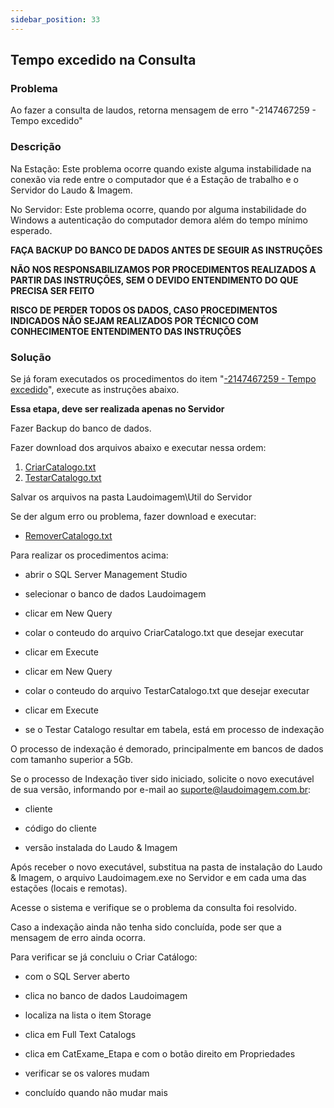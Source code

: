 ```yaml
---
sidebar_position: 33
---
```


## Tempo excedido na Consulta
### Problema

Ao fazer a consulta de laudos, retorna mensagem de erro "-2147467259 - Tempo excedido"

### Descrição

Na Estação: Este problema ocorre quando existe alguma instabilidade na conexão via rede entre o computador que é a Estação de trabalho e o Servidor do Laudo & Imagem.

No Servidor: Este problema ocorre, quando por alguma instabilidade do Windows a autenticação do computador demora além do tempo mínimo esperado.

**FAÇA BACKUP DO BANCO DE DADOS ANTES DE SEGUIR AS INSTRUÇÕES**

**NÃO NOS RESPONSABILIZAMOS POR PROCEDIMENTOS REALIZADOS A PARTIR DAS INSTRUÇÕES, SEM O DEVIDO ENTENDIMENTO DO QUE PRECISA SER FEITO**

**RISCO DE PERDER TODOS OS DADOS, CASO PROCEDIMENTOS INDICADOS NÃO SEJAM REALIZADOS POR TÉCNICO COM CONHECIMENTOE ENTENDIMENTO DAS INSTRUÇÕES**

### Solução

Se já foram executados os procedimentos do item "[-2147467259 - Tempo excedido](%5Cl%20%22e3232ddf-0b50-4c78-9b59-220d7adf9b05%22)", execute as instruções abaixo.

**Essa etapa, deve ser realizada apenas no Servidor**

Fazer Backup do banco de dados.

Fazer download dos arquivos abaixo e executar nessa ordem:

1. [CriarCatalogo.txt](http://suporte.laudoimagem.com.br/download/CriarCatalogo.txt)
2. [TestarCatalogo.txt](http://suporte.laudoimagem.com.br/download/TestarCatalogo.txt)

Salvar os arquivos na pasta Laudoimagem\Util do Servidor

Se der algum erro ou problema, fazer download e executar:

- [RemoverCatalogo.txt](http://suporte.laudoimagem.com.br/download/RemoverCatalogo.txt)

Para realizar os procedimentos acima:

- abrir o SQL Server Management Studio

- selecionar o banco de dados Laudoimagem

- clicar em New Query

- colar o conteudo do arquivo CriarCatalogo.txt que desejar executar

- clicar em Execute

- clicar em New Query

- colar o conteudo do arquivo TestarCatalogo.txt que desejar executar

- clicar em Execute

- se o Testar Catalogo resultar em tabela, está em processo de indexação

O processo de indexação é demorado, principalmente em bancos de dados com tamanho superior a 5Gb.

Se o processo de Indexação tiver sido iniciado, solicite o novo executável de sua versão, informando por e-mail ao <suporte@laudoimagem.com.br>:

- cliente

- código do cliente

- versão instalada do Laudo & Imagem

Após receber o novo executável, substitua na pasta de instalação do Laudo & Imagem, o arquivo Laudoimagem.exe no Servidor e em cada uma das estações (locais e remotas).

Acesse o sistema e verifique se o problema da consulta foi resolvido.

Caso a indexação ainda não tenha sido concluída, pode ser que a mensagem de erro ainda ocorra.

Para verificar se já concluiu o Criar Catálogo:

- com o SQL Server aberto

- clica no banco de dados Laudoimagem

- localiza na lista o item Storage

- clica em Full Text Catalogs

- clica em CatExame_Etapa e com o botão direito em Propriedades

- verificar se os valores mudam

- concluído quando não mudar mais